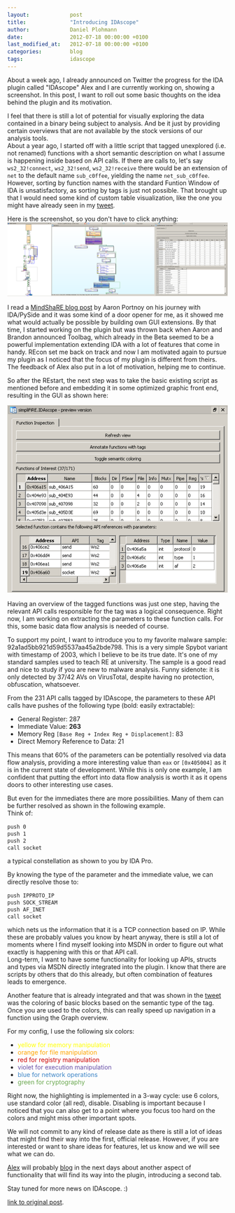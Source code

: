 ```yaml
---
layout:             post
title:              "Introducing IDAscope"
author:             Daniel Plohmann
date:               2012-07-18 00:00:00 +0100
last_modified_at:   2012-07-18 00:00:00 +0100
categories:         blog
tags:               idascope
---
```


About a week ago, I already announced on Twitter the progress for the IDA plugin called "IDAscope" Alex and I are currently working on, showing a screenshot. In this post, I want to roll out some basic thoughts on the idea behind the plugin and its motivation.

I feel that there is still a lot of potential for visually exploring the data contained in a binary being subject to analysis. And be it just by providing certain overviews that are not available by the stock versions of our analysis tools.  
About a year ago, I started off with a little script that tagged unexplored (i.e. not renamed) functions with a short semantic description on what I assume is happening inside based on API calls. 
If there are calls to, let's say `ws2_32!connect`, `ws2_32!send`, `ws2_32!receive` there would be an extension of `net` to the default name `sub_c0ffee`, yielding the name `net_sub_c0ffee`. 
However, sorting by function names with the standard Funtion Window of IDA is unsatisfactory, as sorting by tags is just not possible. 
That brought up that I would need some kind of custom table visualization, like the one you might have already seen in my [tweet][tweet on visualiation]. 

Here is the screenshot, so you don't have to click anything:
![Screenshot of IDAscope](/images/20120718/IDAscope_first_preview.png)

I read a [MindShaRE blog post][mindshare blog] by Aaron Portnoy on his journey with IDA/PySide and it was some kind of a door opener for me, as it showed me what would actually be possible by building own GUI extensions. 
By that time, I started working on the plugin but was thrown back when Aaron and Brandon announced Toolbag, which already in the Beta seemed to be a powerful implementation extending IDA with a lot of features that come in handy.
REcon set me back on track and now I am motivated again to pursue my plugin as I noticed that the focus of my plugin is different from theirs. 
The feedback of Alex also put in a lot of motivation, helping me to continue.

So after the REstart, the next step was to take the basic existing script as mentioned before and embedding it in some optimized graphic front end, resulting in the GUI as shown here:

![Current state of "Function Inspection".](/images/20120718/parameters.png)

Having an overview of the tagged functions was just one step, having the relevant API calls responsible for the tag was a logical consequence. 
Right now, I am working on extracting the parameters to these function calls. For this, some basic data flow analysis is needed of course.

To support my point, I want to introduce you to my favorite malware sample: 92a1ad5bb921d59d5537aa45a2bde798. 
This is a very simple Spybot variant with timestamp of 2003, which I believe to be its true date. 
It's one of my standard samples used to teach RE at university. 
The sample is a good read and nice to study if you are new to malware analysis. 
Funny sidenote: it is only detected by 37/42 AVs on VirusTotal, despite having no protection, obfuscation, whatsoever.

From the 231 API calls tagged by IDAscope, the parameters to these API calls have pushes of the following type (bold: easily extractable):
 * General Register:  287
 * Immediate Value: **263**
 * Memory Reg `[Base Reg + Index Reg + Displacement]`: 83
 * Direct Memory Reference to Data: 21

This means that 60% of the parameters can be potentially resolved via data flow analysis, providing a more interesting value than `eax` or `[0x405004]` as it is in the current state of development. 
While this is only one example, I am confident that putting the effort into data flow analysis is worth it as it opens doors to other interesting use cases.

But even for the immediates there are more possibilities. Many of them can be further resolved as shown in the following example.  
Think of: 
```
push 0
push 1
push 2
call socket
```
a typical constellation as shown to you by IDA Pro.

By knowing the type of the parameter and the immediate value, we can directly resolve those to: 
```
push IPPROTO_IP
push SOCK_STREAM
push AF_INET
call socket
```
which nets us the information that it is a TCP connection based on IP. 
While these are probably values you know by heart anyway, there is still a lot of moments where I find myself looking into MSDN in order to figure out what exactly is happening with this or that API call.  
Long-term, I want to have some functionality for looking up APIs, structs and types via MSDN directly integrated into the plugin. I know that there are scripts by others that do this already, but often combination of features leads to emergence.

Another feature that is already integrated and that was shown in the [tweet][tweet on coloring] was the coloring of basic blocks based on the semantic type of the tag. Once you are used to the colors, this can really speed up navigation in a function using the Graph overview.

For my config, I use the following six colors:
 * <span style="color: yellow;">yellow for memory manipulation</span>
 * <span style="color: orange;">orange for file manipulation</span>
 * <span style="color: #cc0000;">red for registry manipulation</span>
 * <span style="color: #674ea7;">violet for execution manipulation</span>
 * <span style="color: #3d85c6;">blue for network operations</span>
 * <span style="color: #6aa84f;">green for cryptography</span>

Right now, the highlighting is implemented in a 3-way cycle: use 6 colors, use standard color (all red), disable. 
Disabling is important because I noticed that you can also get to a point where you focus too hard on the colors and might miss other important spots.

We will not commit to any kind of release date as there is still a lot of ideas that might find their way into the first, official release. 
However, if you are interested or want to share ideas for features, let us know and we will see what we can do. 

[Alex][alex twitter] will probably [blog][alex blog] in the next days about another aspect of functionality that will find its way into the plugin, introducing a second tab.

Stay tuned for more news on IDAscope. :)

[link to original post][blogspot post].


[tweet on visualiation]: https://twitter.com/push_pnx/status/223705204799971330
[tweet on coloring]: https://twitter.com/push_pnx/status/223705204799971330
[alex twitter]: https://twitter.com/nullandnull
[alex blog]: http://hooked-on-mnemonics.blogspot.de/
[mindshare blog]: http://dvlabs.tippingpoint.com/blog/2012/02/25/mindshare-yo-dawg-i-heard-you-like-reversing
[blogspot post]: https://pnx-tf.blogspot.com/2012/07/introducing-idascope.html